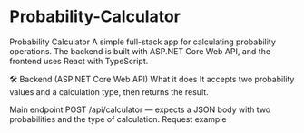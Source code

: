 # Probability-Calculator
Probability Calculator
A simple full-stack app for calculating probability operations. The backend is built with ASP.NET Core Web API, and the frontend uses React with TypeScript.

🛠️ Backend (ASP.NET Core Web API)
What it does
It accepts two probability values and a calculation type, then returns the result.

Main endpoint
POST /api/calculator — expects a JSON body with two probabilities and the type of calculation.
Request example
```json { "a": 0.5, "b": 0.5, "type": "Either" }
